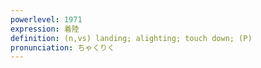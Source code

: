 ```yaml
---
powerlevel: 1971
expression: 着陸
definition: (n,vs) landing; alighting; touch down; (P)
pronunciation: ちゃくりく
---
```

